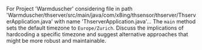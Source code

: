 For Project 'Warmduscher' considering file in path 'Warmduscher/thserver/src/main/java/com/x8ing/thsensor/thserver/ThserverApplication.java' with name 'ThserverApplication.java'... 
The `main` method sets the default timezone to `Europe/Zurich`. Discuss the implications of hardcoding a specific timezone and suggest alternative approaches that might be more robust and maintainable.